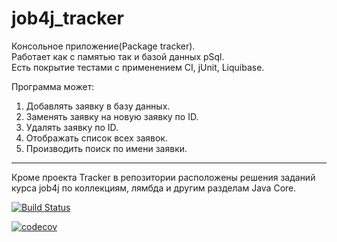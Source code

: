 # job4j_tracker
Консольное приложение(Package tracker).\
Работает как с памятью так и базой данных pSql.\
Есть покрытие тестами с применением CI, jUnit, Liquibase.

Программа может:
1. Добавлять заявку в базу данных. 
2. Заменять заявку на новую заявку по ID.
3. Удалять заявку по ID.
4. Отображать список всех заявок.
5. Производить поиск по имени заявки.
______________
Кроме проекта Tracker в репозитории расположены решения заданий курса job4j по коллекциям, лямбда и другим разделам Java Core.

[![Build Status](https://app.travis-ci.com/EliseevSergey/job4j_tracker.svg?branch=master)](https://app.travis-ci.com/EliseevSergey/job4j_tracker)

[![codecov](https://codecov.io/gh/EliseevSergey/job4j_tracker/branch/master/graph/badge.svg?token=97W5WF0CUR)](https://codecov.io/gh/EliseevSergey/job4j_tracker)